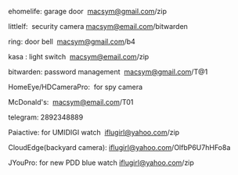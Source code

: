 ehomelife: garage door  macsym@gmail.com/zip

littlelf:  security camera macsym@email.com/bitwarden

ring: door bell  macsym@gmail.com/b4

kasa : light switch  macsym@email.com/zip

bitwarden: password management  macsym@gmail.com/T@1

HomeEye/HDCameraPro:  for spy camera

McDonald's:  macsym@email.com/T01

telegram: 2892348889

Paiactive: for UMIDIGI watch  iflugirl@yahoo.com/zip

CloudEdge(backyard camera): iflugirl@yahoo.com/OlfbP6U7hHFo8a

JYouPro:  for new PDD blue watch  iflugirl@yahoo.com/zip



